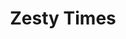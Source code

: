 ---
parent_zuid`: 0
sort: 3
_item_zuid: 7-b74a74-wjsq8t
_version_zuid: 9-bc27c4-l99krm
_version: 1
_lang: 1
_created_at: 2018-07-10 23:15:46
_created_by_user_zuid: 5-b4d1c4d6ca-hzfn90
_meta_link_text: Events
_meta_title: Events
_meta_description: null
_meta_keywords: null
title: Zesty Times
description: Zesty Burger has the wildest events. Everyone loves them.\n\n\nLorem ipsum dolor amet chambray chillwave trust fund, occupy cold-pressed church-key lyft vexillologist pinterest actually VHS woke farm-to-table mustache.
image: https://6c706l48.media.zestyio.com/events.f1cb27a519bdb5b6ed34049a5b86e317.jpeg
---